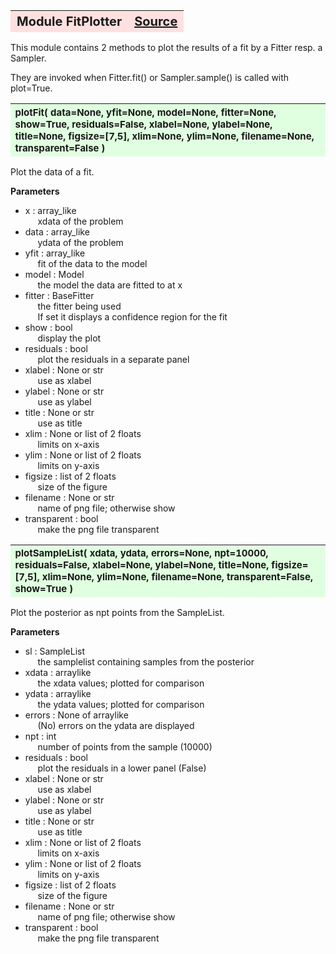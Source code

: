 ---
---
<br><br>

<a name="FitPlotter"></a>
<table><thead style="background-color:#FFE0E0; width:100%; font-size:20px"><tr><th style="text-align:left">
<strong>Module FitPlotter</strong> </th><th style="text-align:right"><a href=https://github.com/dokester/BayesicFitting/blob/master/BayesicFitting/source/Plotter.py target=_blank>Source</a></th></tr></thead></table>

This module contains 2 methods to plot the results of a fit by a Fitter resp. 
a Sampler.

They are invoked when Fitter.fit() or Sampler.sample() is called with plot=True.


<a name="plotFit"></a>
<table><thead style="background-color:#E0FFE0; width:100%; font-size:15px"><tr><th style="text-align:left">
<strong>plotFit(</strong> data=None, yfit=None, model=None, fitter=None, show=True,
 residuals=False, xlabel=None, ylabel=None, title=None, figsize=[7,5],
 xlim=None, ylim=None, filename=None, transparent=False ) 
</th></tr></thead></table>
Plot the data of a fit.

<b>Parameters</b>

* x  :  array_like
<br>&nbsp;&nbsp;&nbsp;&nbsp; xdata of the problem
* data  :  array_like
<br>&nbsp;&nbsp;&nbsp;&nbsp; ydata of the problem
* yfit  :  array_like
<br>&nbsp;&nbsp;&nbsp;&nbsp; fit of the data to the model
* model  :  Model
<br>&nbsp;&nbsp;&nbsp;&nbsp; the model the data are fitted to at x
* fitter  :  BaseFitter
<br>&nbsp;&nbsp;&nbsp;&nbsp; the fitter being used
<br>&nbsp;&nbsp;&nbsp;&nbsp; If set it displays a confidence region for the fit
* show  :  bool
<br>&nbsp;&nbsp;&nbsp;&nbsp; display the plot
* residuals  :  bool
<br>&nbsp;&nbsp;&nbsp;&nbsp; plot the residuals in a separate panel
* xlabel  :  None or str
<br>&nbsp;&nbsp;&nbsp;&nbsp; use as xlabel
* ylabel  :  None or str
<br>&nbsp;&nbsp;&nbsp;&nbsp; use as ylabel
* title   :  None or str
<br>&nbsp;&nbsp;&nbsp;&nbsp; use as title
* xlim  :  None or list of 2 floats
<br>&nbsp;&nbsp;&nbsp;&nbsp; limits on x-axis
* ylim  :  None or list of 2 floats
<br>&nbsp;&nbsp;&nbsp;&nbsp; limits on y-axis
* figsize  :  list of 2 floats
<br>&nbsp;&nbsp;&nbsp;&nbsp; size of the figure
* filename   :  None or str
<br>&nbsp;&nbsp;&nbsp;&nbsp; name of png file; otherwise show
* transparent  :  bool
<br>&nbsp;&nbsp;&nbsp;&nbsp; make the png file transparent

<a name="plotSampleList"></a>
<table><thead style="background-color:#E0FFE0; width:100%; font-size:15px"><tr><th style="text-align:left">
<strong>plotSampleList(</strong> xdata, ydata, errors=None, npt=10000,
 residuals=False, xlabel=None, ylabel=None, title=None, figsize=[7,5],
 xlim=None, ylim=None, filename=None, transparent=False, show=True ) 
</th></tr></thead></table>
Plot the posterior as npt points from the SampleList.

<b>Parameters</b>

* sl  :  SampleList
<br>&nbsp;&nbsp;&nbsp;&nbsp; the samplelist containing samples from the posterior
* xdata  :  arraylike
<br>&nbsp;&nbsp;&nbsp;&nbsp; the xdata values; plotted for comparison
* ydata  :  arraylike
<br>&nbsp;&nbsp;&nbsp;&nbsp; the ydata values; plotted for comparison
* errors  :  None of arraylike
<br>&nbsp;&nbsp;&nbsp;&nbsp; (No) errors on the ydata are displayed
* npt  :  int
<br>&nbsp;&nbsp;&nbsp;&nbsp; number of points from the sample (10000)
* residuals  :  bool
<br>&nbsp;&nbsp;&nbsp;&nbsp; plot the residuals in a lower panel (False)
* xlabel  :  None or str
<br>&nbsp;&nbsp;&nbsp;&nbsp; use as xlabel
* ylabel  :  None or str
<br>&nbsp;&nbsp;&nbsp;&nbsp; use as ylabel
* title   :  None or str
<br>&nbsp;&nbsp;&nbsp;&nbsp; use as title
* xlim  :  None or list of 2 floats
<br>&nbsp;&nbsp;&nbsp;&nbsp; limits on x-axis
* ylim  :  None or list of 2 floats
<br>&nbsp;&nbsp;&nbsp;&nbsp; limits on y-axis
* figsize  :  list of 2 floats
<br>&nbsp;&nbsp;&nbsp;&nbsp; size of the figure
* filename   :  None or str
<br>&nbsp;&nbsp;&nbsp;&nbsp; name of png file; otherwise show
* transparent  :  bool
<br>&nbsp;&nbsp;&nbsp;&nbsp; make the png file transparent


